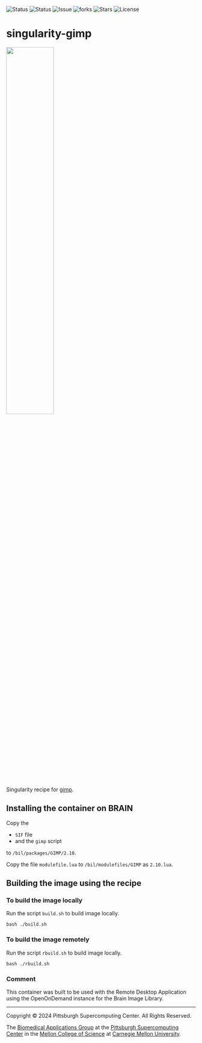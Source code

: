 ![Status](https://github.com/brain-image-library/singularity-gimp/actions/workflows/main.yml/badge.svg)
![Status](https://github.com/brain-image-library/singularity-gimp/actions/workflows/pretty.yml/badge.svg)
![Issue](https://img.shields.io/github/issues/brain-image-library/singularity-gimp)
![forks](https://img.shields.io/github/forks/brain-image-library/singularity-gimp)
![Stars](https://img.shields.io/github/stars/brain-image-library/singularity-gimp)
![License](https://img.shields.io/github/license/brain-image-library/singularity-gimp)

# singularity-gimp
<img src="https://www.gimp.org/images/frontpage/wilber-big.png" width="50%" />

Singularity recipe for [gimp](https://www.gimp.org/).

## Installing the container on BRAIN
Copy the

* `SIF` file
* and the `gimp` script

to `/bil/packages/GIMP/2.10`.

Copy the file `modulefile.lua` to `/bil/modulefiles/GIMP` as `2.10.lua`.

## Building the image using the recipe

### To build the image locally
Run the script `build.sh` to build image locally.

```
bash ./build.sh
```

### To build the image remotely
Run the script `rbuild.sh` to build image locally.

```
bash ./rbuild.sh
```

### Comment
This container was built to be used with the Remote Desktop Application using the OpenOnDemand instance for the Brain Image Library.

---
Copyright © 2024 Pittsburgh Supercomputing Center. All Rights Reserved.

The [Biomedical Applications Group](https://www.psc.edu/biomedical-applications/) at the [Pittsburgh Supercomputing Center](http://www.psc.edu) in the [Mellon College of Science](https://www.cmu.edu/mcs/) at [Carnegie Mellon University](http://www.cmu.edu).


